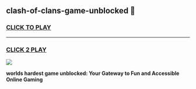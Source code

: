 
## clash-of-clans-game-unblocked 👋
<h3>
<a href="https://premium.freeplayer.one?title=clash-of-clans-game-unblocked&ref=14F">CLICK TO PLAY</a></h3>
<hr>

<h3>
<a href="https://premium.freeplayer.one?title=clash-of-clans-game-unblocked&ref=14F">CLICK 2 PLAY</a>
  
</h3>

<a href="https://premium.freeplayer.one?title=clash-of-clans-game-unblocked&ref=12F/"><img src="https://clearcache.store/games.png"></a>


**worlds hardest game unblocked: Your Gateway to Fun and Accessible Online Gaming**

